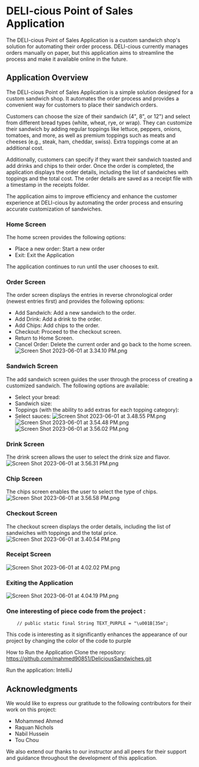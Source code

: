 # DELI-cious Point of Sales Application

The DELI-cious Point of Sales Application is a custom sandwich shop's solution for automating their order process.
DELI-cious currently manages orders manually on paper, but this application aims to streamline the process and make it available online in the future.


## Application Overview

The DELI-cious Point of Sales Application is a simple solution designed for a custom sandwich shop. It automates the order process and provides a convenient way for customers to place their sandwich orders.

Customers can choose the size of their sandwich (4", 8", or 12") and select from different bread types (white, wheat, rye, or wrap). They can customize their sandwich by adding regular toppings like lettuce, peppers, onions, tomatoes, and more, as well as premium toppings such as meats and cheeses (e.g., steak, ham, cheddar, swiss). Extra toppings come at an additional cost.

Additionally, customers can specify if they want their sandwich toasted and add drinks and chips to their order. Once the order is completed, the application displays the order details, including the list of sandwiches with toppings and the total cost. The order details are saved as a receipt file with a timestamp in the receipts folder.

The application aims to improve efficiency and enhance the customer experience at DELI-cious by automating the order process and ensuring accurate customization of sandwiches.

### Home Screen
The home screen provides the following options:

- Place a new order: Start a new order
- Exit: Exit the Application

The application continues to run until the user chooses to exit.

### Order Screen
The order screen displays the entries in reverse chronological order (newest entries first) and provides the following options:

- Add Sandwich: Add a new sandwich to the order.
- Add Drink: Add a drink to the order.
- Add Chips: Add chips to the order.
- Checkout: Proceed to the checkout screen.
- Return to Home Screen.
- Cancel Order: Delete the current order and go back to the home screen.
  ![Screen Shot 2023-06-01 at 3.34.10 PM.png](Screen%20Shot%202023-06-01%20at%203.34.10%20PM.png)
### Sandwich Screen
The add sandwich screen guides the user through the process of creating a customized sandwich. The following options are available:

- Select your bread:
- Sandwich size:
- Toppings (with the ability to add extras for each topping category):
- Select sauces:
![Screen Shot 2023-06-01 at 3.48.55 PM.png](Screen%20Shot%202023-06-01%20at%203.48.55%20PM.png)
![Screen Shot 2023-06-01 at 3.54.48 PM.png](Screen%20Shot%202023-06-01%20at%203.54.48%20PM.png)
![Screen Shot 2023-06-01 at 3.56.02 PM.png](Screen%20Shot%202023-06-01%20at%203.56.02%20PM.png)
### Drink Screen
The drink screen allows the user to select the drink size and flavor.
![Screen Shot 2023-06-01 at 3.56.31 PM.png](Screen%20Shot%202023-06-01%20at%203.56.31%20PM.png)

### Chip Screen
The chips screen enables the user to select the type of chips.
![Screen Shot 2023-06-01 at 3.56.58 PM.png](Screen%20Shot%202023-06-01%20at%203.56.58%20PM.png)

### Checkout Screen
The checkout screen displays the order details, including the list of sandwiches with toppings and the total price.
![Screen Shot 2023-06-01 at 3.40.54 PM.png](Screen%20Shot%202023-06-01%20at%203.40.54%20PM.png)

### Receipt Screen
![Screen Shot 2023-06-01 at 4.02.02 PM.png](Screen%20Shot%202023-06-01%20at%204.02.02%20PM.png)


### Exiting the Application
![Screen Shot 2023-06-01 at 4.04.19 PM.png](Screen%20Shot%202023-06-01%20at%204.04.19%20PM.png)

### One interesting of piece code from the project :
        // public static final String TEXT_PURPLE = "\u001B[35m";
This code is interesting as it significantly enhances the appearance of our project by changing the color of the code to purple

How to Run the Application
Clone the repository: https://github.com/mahmed90851/DeliciousSandwiches.git

Run the application: IntelliJ

## Acknowledgments
We would like to express our gratitude to the following contributors for their work on this project:
* Mohammed Ahmed
* Raquan Nichols
* Nabil Hussein
* Tou Chou

We also extend our thanks to our instructor and all peers for their support and guidance throughout the development of this application.

